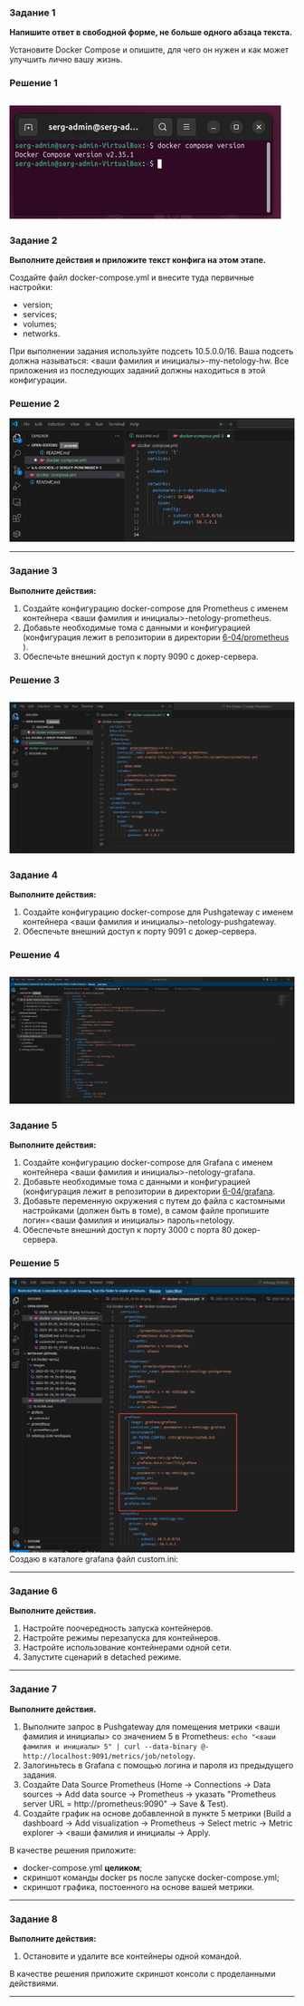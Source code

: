 ### Задание 1

**Напишите ответ в свободной форме, не больше одного абзаца текста.**

Установите Docker Compose и опишите, для чего он нужен и как может улучшить лично вашу жизнь.


### Решение 1
![2025-05-19_17-30-50](Images/2025-05-19_17-30-50.png)
---

### Задание 2 

**Выполните действия и приложите текст конфига на этом этапе.** 

Создайте файл docker-compose.yml и внесите туда первичные настройки: 

 * version;
 * services;
 * volumes;
 * networks.

При выполнении задания используйте подсеть 10.5.0.0/16.
Ваша подсеть должна называться: <ваши фамилия и инициалы>-my-netology-hw.
Все приложения из последующих заданий должны находиться в этой конфигурации.

### Решение 2
![2025-05-29_16-32-33](Images/2025-05-29_16-32-33.png)

---

### Задание 3 

**Выполните действия:** 

1. Создайте конфигурацию docker-compose для Prometheus с именем контейнера <ваши фамилия и инициалы>-netology-prometheus. 
2. Добавьте необходимые тома с данными и конфигурацией (конфигурация лежит в репозитории в директории [6-04/prometheus](https://github.com/netology-code/sdvps-homeworks/tree/main/lecture_demos/6-04/prometheus) ).
3. Обеспечьте внешний доступ к порту 9090 c докер-сервера.


### Решение 3

![2025-05-29_18-03-35](Images/2025-05-29_18-03-35.png)
---

### Задание 4 

**Выполните действия:**

1. Создайте конфигурацию docker-compose для Pushgateway с именем контейнера <ваши фамилия и инициалы>-netology-pushgateway. 
2. Обеспечьте внешний доступ к порту 9091 c докер-сервера.

### Решение 4 

![2025-05-29_18-29-29](Images/2025-05-29_18-29-29.png)
---

### Задание 5 

**Выполните действия:** 

1. Создайте конфигурацию docker-compose для Grafana с именем контейнера <ваши фамилия и инициалы>-netology-grafana. 
2. Добавьте необходимые тома с данными и конфигурацией (конфигурация лежит в репозитории в директории [6-04/grafana](https://github.com/netology-code/sdvps-homeworks/blob/main/lecture_demos/6-04/grafana/custom.ini).
3. Добавьте переменную окружения с путем до файла с кастомными настройками (должен быть в томе), в самом файле пропишите логин=<ваши фамилия и инициалы> пароль=netology.
4. Обеспечьте внешний доступ к порту 3000 c порта 80 докер-сервера.

### Решение 5

![2025-06-26_12-51-11](Images/2025-06-26_12-51-11.png)
Создаю в каталоге grafana файл custom.ini:

---

### Задание 6 

**Выполните действия.**

1. Настройте поочередность запуска контейнеров.
2. Настройте режимы перезапуска для контейнеров.
3. Настройте использование контейнерами одной сети.
5. Запустите сценарий в detached режиме.

---

### Задание 7 

**Выполните действия.**
1. Выполните запрос в Pushgateway для помещения метрики <ваши фамилия и инициалы> со значением 5 в Prometheus: ```echo "<ваши фамилия и инициалы> 5" | curl --data-binary @- http://localhost:9091/metrics/job/netology```.
2. Залогиньтесь в Grafana с помощью логина и пароля из предыдущего задания.
3. Cоздайте Data Source Prometheus (Home -> Connections -> Data sources -> Add data source -> Prometheus -> указать "Prometheus server URL = http://prometheus:9090" -> Save & Test).
4. Создайте график на основе добавленной в пункте 5 метрики (Build a dashboard -> Add visualization -> Prometheus -> Select metric -> Metric explorer -> <ваши фамилия и инициалы -> Apply.

В качестве решения приложите:

* docker-compose.yml **целиком**;
* скриншот команды docker ps после запуске docker-compose.yml;
* скриншот графика, постоенного на основе вашей метрики.

---

### Задание 8

**Выполните действия:** 

1. Остановите и удалите все контейнеры одной командой.

В качестве решения приложите скриншот консоли с проделанными действиями.

---
